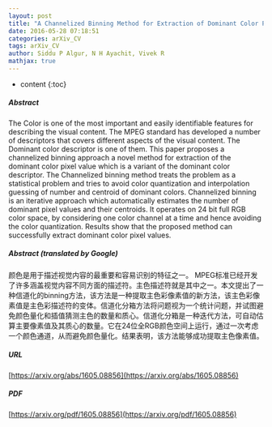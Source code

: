 ```yaml
---
layout: post
title: "A Channelized Binning Method for Extraction of Dominant Color Pixel Value"
date: 2016-05-28 07:18:51
categories: arXiv_CV
tags: arXiv_CV
author: Siddu P Algur, N H Ayachit, Vivek R
mathjax: true
---
```


* content
{:toc}

##### Abstract
The Color is one of the most important and easily identifiable features for describing the visual content. The MPEG standard has developed a number of descriptors that covers different aspects of the visual content. The Dominant color descriptor is one of them. This paper proposes a channelized binning approach a novel method for extraction of the dominant color pixel value which is a variant of the dominant color descriptor. The Channelized binning method treats the problem as a statistical problem and tries to avoid color quantization and interpolation guessing of number and centroid of dominant colors. Channelized binning is an iterative approach which automatically estimates the number of dominant pixel values and their centroids. It operates on 24 bit full RGB color space, by considering one color channel at a time and hence avoiding the color quantization. Results show that the proposed method can successfully extract dominant color pixel values.

##### Abstract (translated by Google)
颜色是用于描述视觉内容的最重要和容易识别的特征之一。 MPEG标准已经开发了许多涵盖视觉内容不同方面的描述符。主色描述符就是其中之一。本文提出了一种信道化的binning方法，该方法是一种提取主色彩像素值的新方法，该主色彩像素值是主色彩描述符的变体。信道化分箱方法将问题视为一个统计问题，并试图避免颜色量化和插值猜测主色的数量和质心。信道化分箱是一种迭代方法，可自动估算主要像素值及其质心的数量。它在24位全RGB颜色空间上运行，通过一次考虑一个颜色通道，从而避免颜色量化。结果表明，该方法能够成功提取主色像素值。

##### URL
[https://arxiv.org/abs/1605.08856](https://arxiv.org/abs/1605.08856)

##### PDF
[https://arxiv.org/pdf/1605.08856](https://arxiv.org/pdf/1605.08856)

